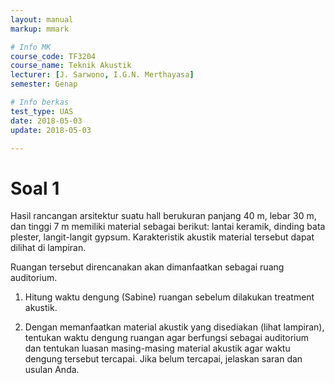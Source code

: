 ```yaml
---
layout: manual
markup: mmark

# Info MK
course_code: TF3204
course_name: Teknik Akustik
lecturer: [J. Sarwono, I.G.N. Merthayasa]
semester: Genap

# Info berkas
test_type: UAS
date: 2018-05-03
update: 2018-05-03

---
```


# Soal 1

Hasil rancangan arsitektur suatu hall berukuran panjang 40 m, lebar 30 m, dan tinggi 7 m memiliki material sebagai berikut: lantai keramik, dinding bata plester, langit-langit gypsum. Karakteristik akustik material tersebut dapat dilihat di lampiran.

Ruangan tersebut direncanakan akan dimanfaatkan sebagai ruang auditorium.

1. Hitung waktu dengung (Sabine) ruangan sebelum dilakukan treatment akustik.

2. Dengan memanfaatkan material akustik yang disediakan (lihat lampiran), tentukan waktu dengung ruangan agar berfungsi sebagai auditorium dan tentukan luasan masing-masing material akustik agar waktu dengung tersebut tercapai. Jika belum tercapai, jelaskan saran dan usulan Anda.
